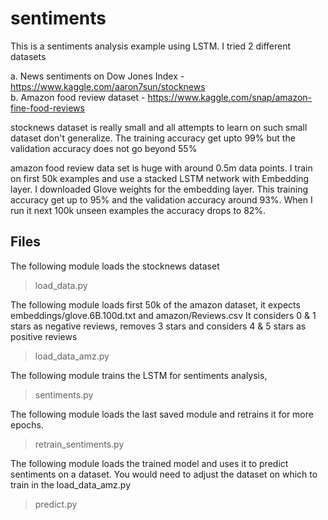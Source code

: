# sentiments

This is a sentiments analysis example using LSTM. I tried 2 different datasets

a. News sentiments on Dow Jones Index - https://www.kaggle.com/aaron7sun/stocknews  
b. Amazon food review dataset - https://www.kaggle.com/snap/amazon-fine-food-reviews

stocknews dataset is really small and all attempts to learn on such small dataset don't generalize. 
The training accuracy get upto 99% but the validation accuracy does not go beyond 55%

amazon food review data set is huge with around 0.5m data points. I train on first 50k examples and use a stacked LSTM
network with Embedding layer. I downloaded Glove weights for the embedding layer.
This training accuracy get up to 95% and the validation accuracy around 93%. When I run it next 100k unseen examples
the accuracy drops to 82%.

## Files

The following module loads the stocknews dataset
> load_data.py

The following module loads first 50k of the amazon dataset, it expects embeddings/glove.6B.100d.txt and amazon/Reviews.csv
It considers 0 & 1 stars as negative reviews, removes 3 stars and considers 4 & 5 stars as positive reviews
> load_data_amz.py

The following module trains the LSTM for sentiments analysis, 
> sentiments.py

The following module loads the last saved module and retrains it for more epochs.
> retrain_sentiments.py

The following module loads the trained model and uses it to predict sentiments on a dataset. You would need to adjust the 
dataset on which to train in the load_data_amz.py
> predict.py
